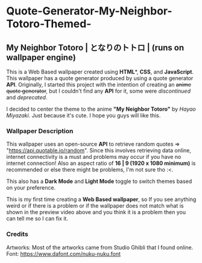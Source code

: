 # Quote-Generator-My-Neighbor-Totoro-Themed-
## My Neighbor Totoro | となりのトトロ | (runs on wallpaper engine)
This is a Web Based wallpaper created using **HTML***, **CSS**, and **JavaScript**. This wallpaper has a quote generator produced by using a quote generator **API**. Originally, I started this project with the intention of creating an ~~anime quote generator~~, but I couldn't find any **API** for it, some were *discontinued* and *deprecated*.

I decided to center the theme to the anime **"My Neighbor Totoro"** by *Hayao Miyazaki*. Just because it's cute. I hope you guys will like this.

### Wallpaper Description
This wallpaper uses an open-source **API** to retrieve random quotes => "https://api.quotable.io/random". Since this involves retrieving data online, internet connectivity is a must and problems may occur if you have no internet connection! Also an aspect ratio of **16 | 9 (1920 x 1080 minimum)** is recommended or else there might be problems, I'm not sure tho :<.

This also has a **Dark Mode** and **Light Mode** toggle to switch themes based on your preference.

This is my first time creating a **Web Based wallpaper**, so If you see anything weird or if there is a problem or if the wallpaper does not match what is shown in the preview video above and you think it is a problem then you can tell me so I can fix it.

### Credits
Artworks: Most of the artworks came from Studio Ghibli that I found online.
Font: https://www.dafont.com/nuku-nuku.font
